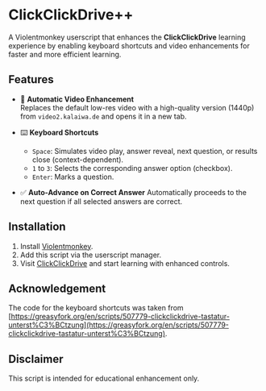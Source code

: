 # ClickClickDrive++

A Violentmonkey userscript that enhances the **ClickClickDrive** learning experience by enabling keyboard shortcuts and video enhancements for faster and more efficient learning.

## Features

- 🎥 **Automatic Video Enhancement**  
  Replaces the default low-res video with a high-quality version (1440p) from `video2.kalaiwa.de` and opens it in a new tab.

- ⌨️ **Keyboard Shortcuts**
  - `Space`: Simulates video play, answer reveal, next question, or results close (context-dependent).
  - `1` to `3`: Selects the corresponding answer option (checkbox).
  - `Enter`: Marks a question.

- ✅ **Auto-Advance on Correct Answer**
  Automatically proceeds to the next question if all selected answers are correct.

## Installation

1. Install [Violentmonkey](https://violentmonkey.github.io/).
2. Add this script via the userscript manager.
3. Visit [ClickClickDrive](https://www.clickclickdrive.de/) and start learning with enhanced controls.

## Acknowledgement

The code for the keyboard shortcuts was taken from [https://greasyfork.org/en/scripts/507779-clickclickdrive-tastatur-unterst%C3%BCtzung](https://greasyfork.org/en/scripts/507779-clickclickdrive-tastatur-unterst%C3%BCtzung).

## Disclaimer

This script is intended for educational enhancement only.
